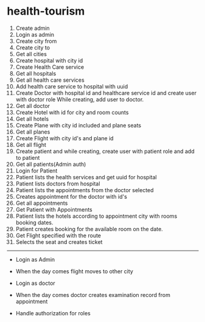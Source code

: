# health-tourism
1. Create admin
2. Login as admin
3. Create city from
4. Create city to
5. Get all cities
6. Create hospital with city id
7. Create Health Care service
8. Get all hospitals
9. Get all health care services
10. Add health care service to hospital with uuid
11. Create Doctor with hospital id and healthcare service id and create user with doctor role
  While creating, add user to doctor.
12. Get all doctor
13. Create Hotel with id for city and room counts
14. Get all hotels
15. Create Plane with city id included and plane seats
16. Get all planes
17. Create Flight with city id's and plane id
18. Get all flight
19. Create patient and while creating, create user with patient role and add to patient
20. Get all patients(Admin auth)
21. Login for Patient
22. Patient lists the health services and get uuid for hospital
23. Patient lists doctors from hospital
24. Patient lists the appointments from the doctor selected
25. Creates appointment for the doctor with id's
26. Get all appointments
27. Get Patient with Appointments
28. Patient lists the hotels according to appointment city with rooms booking dates.
29. Patient creates booking for the available room on the date.
30. Get Flight specified with the route
31. Selects the seat and creates ticket

--- 
- Login as Admin
- When the day comes flight moves to other city
- Login as doctor
- When the day comes doctor creates examination record from appointment

- Handle authorization for roles